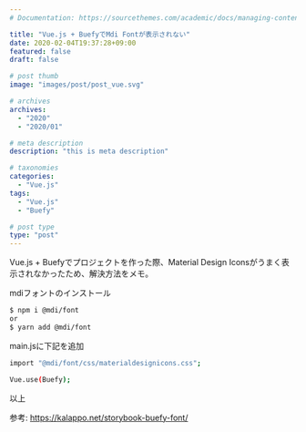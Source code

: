 ```yaml
---
# Documentation: https://sourcethemes.com/academic/docs/managing-content/

title: "Vue.js + BuefyでMdi Fontが表示されない"
date: 2020-02-04T19:37:28+09:00
featured: false
draft: false

# post thumb
image: "images/post/post_vue.svg"

# archives
archives:
  - "2020"
  - "2020/01"

# meta description
description: "this is meta description"

# taxonomies
categories:
  - "Vue.js"
tags:
  - "Vue.js"
  - "Buefy"

# post type
type: "post"
---
```


Vue.js + Buefyでプロジェクトを作った際、Material Design Iconsがうまく表示されなかったため、解決方法をメモ。

mdiフォントのインストール

```bash
$ npm i @mdi/font
or
$ yarn add @mdi/font
```

main.jsに下記を追加

```bash
import "@mdi/font/css/materialdesignicons.css";

Vue.use(Buefy);
```
以上


参考: https://kalappo.net/storybook-buefy-font/